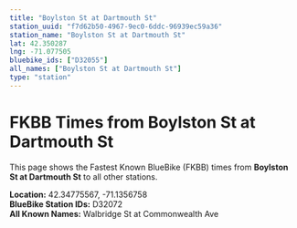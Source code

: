 ```yaml
---
title: "Boylston St at Dartmouth St"
station_uuid: "f7d62b50-4967-9ec0-6ddc-96939ec59a36"
station_name: "Boylston St at Dartmouth St"
lat: 42.350287
lng: -71.077505
bluebike_ids: ["D32055"]
all_names: ["Boylston St at Dartmouth St"]
type: "station"
---
```


# FKBB Times from Boylston St at Dartmouth St

This page shows the Fastest Known BlueBike (FKBB) times from **Boylston St at Dartmouth St** to all other stations.

**Location:** 42.34775567, -71.1356758  
**BlueBike Station IDs:** D32072  
**All Known Names:** Walbridge St at Commonwealth Ave

